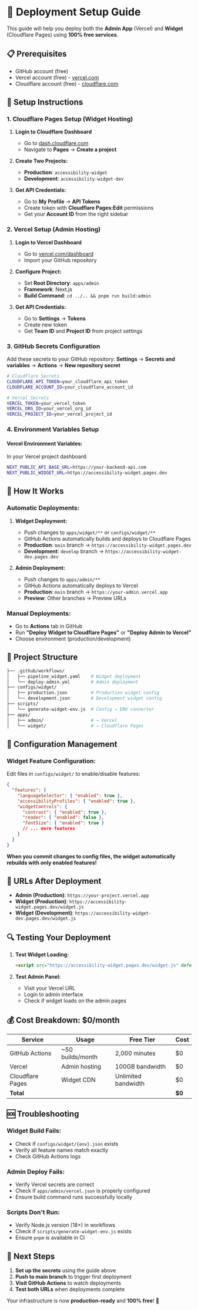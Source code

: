 # 🚀 Deployment Setup Guide

This guide will help you deploy both the **Admin App** (Vercel) and **Widget** (Cloudflare Pages) using **100% free services**.

## 📋 Prerequisites

- GitHub account (free)
- Vercel account (free) - [vercel.com](https://vercel.com)
- Cloudflare account (free) - [cloudflare.com](https://cloudflare.com)

## 🔧 Setup Instructions

### 1. **Cloudflare Pages Setup** (Widget Hosting)

1. **Login to Cloudflare Dashboard**

   - Go to [dash.cloudflare.com](https://dash.cloudflare.com)
   - Navigate to **Pages** → **Create a project**

2. **Create Two Projects:**

   - **Production**: `accessibility-widget`
   - **Development**: `accessibility-widget-dev`

3. **Get API Credentials:**
   - Go to **My Profile** → **API Tokens**
   - Create token with **Cloudflare Pages:Edit** permissions
   - Get your **Account ID** from the right sidebar

### 2. **Vercel Setup** (Admin Hosting)

1. **Login to Vercel Dashboard**

   - Go to [vercel.com/dashboard](https://vercel.com/dashboard)
   - Import your GitHub repository

2. **Configure Project:**

   - Set **Root Directory**: `apps/admin`
   - **Framework**: Next.js
   - **Build Command**: `cd ../.. && pnpm run build:admin`

3. **Get API Credentials:**
   - Go to **Settings** → **Tokens**
   - Create new token
   - Get **Team ID** and **Project ID** from project settings

### 3. **GitHub Secrets Configuration**

Add these secrets to your GitHub repository:
**Settings** → **Secrets and variables** → **Actions** → **New repository secret**

```bash
# Cloudflare Secrets
CLOUDFLARE_API_TOKEN=your_cloudflare_api_token
CLOUDFLARE_ACCOUNT_ID=your_cloudflare_account_id

# Vercel Secrets
VERCEL_TOKEN=your_vercel_token
VERCEL_ORG_ID=your_vercel_org_id
VERCEL_PROJECT_ID=your_vercel_project_id
```

### 4. **Environment Variables Setup**

#### **Vercel Environment Variables:**

In your Vercel project dashboard:

```bash
NEXT_PUBLIC_API_BASE_URL=https://your-backend-api.com
NEXT_PUBLIC_WIDGET_URL=https://accessibility-widget.pages.dev
```

## 🚀 How It Works

### **Automatic Deployments:**

1. **Widget Deployment:**

   - Push changes to `apps/widget/**` or `configs/widget/**`
   - GitHub Actions automatically builds and deploys to Cloudflare Pages
   - **Production**: `main` branch → `https://accessibility-widget.pages.dev`
   - **Development**: `develop` branch → `https://accessibility-widget-dev.pages.dev`

2. **Admin Deployment:**
   - Push changes to `apps/admin/**`
   - GitHub Actions automatically deploys to Vercel
   - **Production**: `main` branch → `https://your-admin.vercel.app`
   - **Preview**: Other branches → Preview URLs

### **Manual Deployments:**

- Go to **Actions** tab in GitHub
- Run **"Deploy Widget to Cloudflare Pages"** or **"Deploy Admin to Vercel"**
- Choose environment (production/development)

## 📁 Project Structure

```bash
├── .github/workflows/
│   ├── pipeline_widget.yaml    # Widget deployment
│   └── deploy-admin.yml        # Admin deployment
├── configs/widget/
│   ├── production.json         # Production widget config
│   └── development.json        # Development widget config
├── scripts/
│   └── generate-widget-env.js  # Config → ENV converter
├── apps/
│   ├── admin/                  # → Vercel
│   └── widget/                 # → Cloudflare Pages
```

## 🔧 Configuration Management

### **Widget Feature Configuration:**

Edit files in `configs/widget/` to enable/disable features:

```json
{
  "features": {
    "languageSelector": { "enabled": true },
    "accessibilityProfiles": { "enabled": true },
    "widgetControls": {
      "contrast": { "enabled": true },
      "reader": { "enabled": false },
      "fontSize": { "enabled": true }
      // ... more features
    }
  }
}
```

**When you commit changes to config files, the widget automatically rebuilds with only enabled features!**

## 🎯 URLs After Deployment

- **Admin (Production)**: `https://your-project.vercel.app`
- **Widget (Production)**: `https://accessibility-widget.pages.dev/widget.js`
- **Widget (Development)**: `https://accessibility-widget-dev.pages.dev/widget.js`

## 🔍 Testing Your Deployment

1. **Test Widget Loading:**

   ```html
   <script src="https://accessibility-widget.pages.dev/widget.js" defer></script>
   ```

2. **Test Admin Panel:**
   - Visit your Vercel URL
   - Login to admin interface
   - Check if widget loads on the admin pages

## 💰 Cost Breakdown: **$0/month**

| Service          | Usage            | Free Tier           | Cost   |
| ---------------- | ---------------- | ------------------- | ------ |
| GitHub Actions   | ~50 builds/month | 2,000 minutes       | $0     |
| Vercel           | Admin hosting    | 100GB bandwidth     | $0     |
| Cloudflare Pages | Widget CDN       | Unlimited bandwidth | $0     |
| **Total**        |                  |                     | **$0** |

## 🆘 Troubleshooting

### **Widget Build Fails:**

- Check if `configs/widget/{env}.json` exists
- Verify all feature names match exactly
- Check GitHub Actions logs

### **Admin Deploy Fails:**

- Verify Vercel secrets are correct
- Check if `apps/admin/vercel.json` is properly configured
- Ensure build command runs successfully locally

### **Scripts Don't Run:**

- Verify Node.js version (18+) in workflows
- Check if `scripts/generate-widget-env.js` exists
- Ensure `pnpm` is available in CI

## 🎉 Next Steps

1. **Set up the secrets** using the guide above
2. **Push to main branch** to trigger first deployment
3. **Visit GitHub Actions** to watch deployments
4. **Test both URLs** when deployments complete

Your infrastructure is now **production-ready** and **100% free**! 🚀
